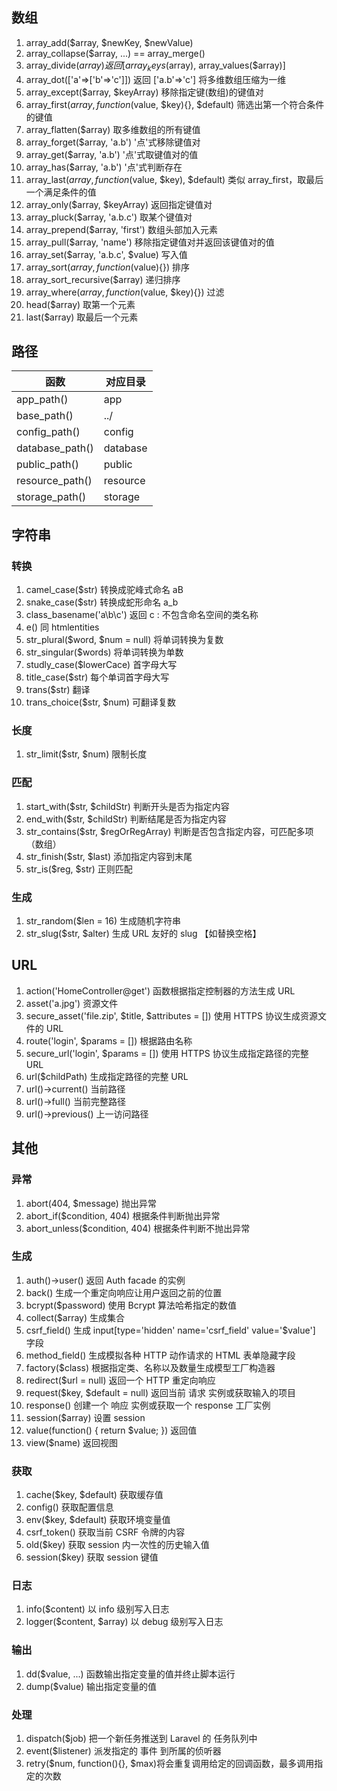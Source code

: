 ## 数组
1. array_add($array, $newKey, $newValue)
2. array_collapse($array, ...) == array_merge()
3. array_divide($array) 返回 [array_keys($array), array_values($array)]
4. array_dot(['a'=>['b'=>'c']]) 返回 ['a.b'=>'c'] 将多维数组压缩为一维
5. array_except($array, $keyArray) 移除指定键(数组)的键值对
6. array_first($array, function($value, $key){}, $default) 筛选出第一个符合条件的键值
7. array_flatten($array) 取多维数组的所有键值
8. array_forget($array, 'a.b') '点'式移除键值对
9. array_get($array, 'a.b') '点'式取键值对的值
10. array_has($array, 'a.b') '点'式判断存在
11. array_last($array, function($value, $key), $default) 类似 array_first，取最后一个满足条件的值
12. array_only($array, $keyArray) 返回指定键值对
13. array_pluck($array, 'a.b.c') 取某个键值对
14. array_prepend($array, 'first') 数组头部加入元素
15. array_pull($array, 'name') 移除指定键值对并返回该键值对的值
16. array_set($array, 'a.b.c', $value) 写入值
17. array_sort($array, function($value){}) 排序
18. array_sort_recursive($array) 递归排序
19. array_where($array, function($value, $key){}) 过滤
20. head($array) 取第一个元素
21. last($array) 取最后一个元素


## 路径
函数 | 对应目录
-----|-----
app_path()|app
base_path()|../
config_path()|config
database_path()|database
public_path()|public
resource_path()|resource
storage_path()|storage


## 字符串

### 转换
1. camel_case($str) 转换成驼峰式命名 aB
2. snake_case($str) 转换成蛇形命名 a_b
3. class_basename('a\b\c') 返回 c : 不包含命名空间的类名称
4. e() 同 htmlentities
5. str_plural($word, $num = null) 将单词转换为复数
6. str_singular($words) 将单词转换为单数
7. studly_case($lowerCace) 首字母大写
8. title_case($str) 每个单词首字母大写
9. trans($str) 翻译
10. trans_choice($str, $num) 可翻译复数

### 长度
1. str_limit($str, $num) 限制长度

### 匹配
1. start_with($str, $childStr) 判断开头是否为指定内容
2. end_with($str, $childStr) 判断结尾是否为指定内容
3. str_contains($str, $regOrRegArray) 判断是否包含指定内容，可匹配多项（数组）
4. str_finish($str, $last) 添加指定内容到末尾
5. str_is($reg, $str) 正则匹配

### 生成
1. str_random($len = 16) 生成随机字符串
2. str_slug($str, $alter) 生成 URL 友好的 slug 【如替换空格】

## URL
1. action('HomeController@get') 函数根据指定控制器的方法生成 URL
2. asset('a.jpg') 资源文件
3. secure_asset('file.zip', $title, $attributes = []) 使用 HTTPS 协议生成资源文件的 URL
4. route('login', $params = []) 根据路由名称
5. secure_url('login', $params = []) 使用 HTTPS 协议生成指定路径的完整 URL
6. url($childPath) 生成指定路径的完整 URL
7. url()->current() 当前路径
8. url()->full() 当前完整路径
9. url()->previous() 上一访问路径

## 其他

### 异常
1. abort(404, $message) 抛出异常
2. abort_if($condition, 404) 根据条件判断抛出异常
3. abort_unless($condition, 404) 根据条件判断不抛出异常

### 生成
1. auth()->user() 返回 Auth facade 的实例
2. back() 生成一个重定向响应让用户返回之前的位置
3. bcrypt($password) 使用 Bcrypt 算法哈希指定的数值
4. collect($array) 生成集合
5. csrf_field() 生成 input[type='hidden' name='csrf_field' value='$value'] 字段
6. method_field() 生成模拟各种 HTTP 动作请求的 HTML 表单隐藏字段
7. factory($class) 根据指定类、名称以及数量生成模型工厂构造器
8. redirect($url = null) 返回一个 HTTP 重定向响应
9. request($key, $default = null) 返回当前 请求 实例或获取输入的项目
10. response() 创建一个 响应 实例或获取一个 response 工厂实例
11. session($array) 设置 session
12. value(function() { return $value; }) 返回值
13. view($name) 返回视图

### 获取
1. cache($key, $default) 获取缓存值
2. config() 获取配置信息
3. env($key, $default) 获取环境变量值
4. csrf_token() 获取当前 CSRF 令牌的内容
5. old($key) 获取 session 内一次性的历史输入值
6. session($key) 获取 session 键值


### 日志
1. info($content) 以 info 级别写入日志
2. logger($content, $array) 以 debug 级别写入日志


### 输出
1. dd($value, ...) 函数输出指定变量的值并终止脚本运行
2. dump($value) 输出指定变量的值

### 处理
1. dispatch($job) 把一个新任务推送到 Laravel 的 任务队列中
2. event($listener) 派发指定的 事件 到所属的侦听器
3. retry($num, function(){}, $max)将会重复调用给定的回调函数，最多调用指定的次数